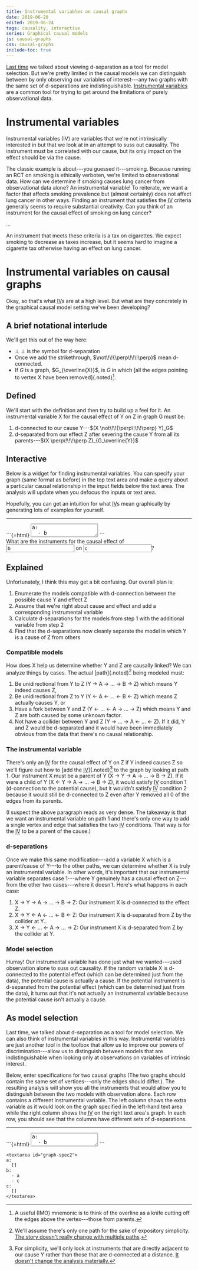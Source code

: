 ```yaml
---
title: Instrumental variables on causal graphs
date: 2019-06-20
edited: 2019-06-24
tags: causality, interactive
series: Graphical causal models
js: causal-graphs
css: causal-graphs
include-toc: true
---
```


[Last time](/posts/flip-it-reverse-it-graphical-causal-models/) we talked about viewing d-separation as a tool for model selection. But we're pretty limited in the causal models we can distinguish between by only observing our variables of interest---any two graphs with the same set of d-separations are indistinguishable. [Instrumental variables](https://en.wikipedia.org/wiki/Instrumental_variables_estimation) are a common tool for trying to get around the limitations of purely observational data. 

# Instrumental variables

Instrumental variables (IV) are variables that we're not intrinsically interested in but that we look at in an attempt to suss out causality. The instrument must be correlated with our cause, but its only impact on the effect should be via the cause. 

The classic example is about---you guessed it---smoking. Because running an RCT on smoking is ethically verboten, we're limited to observational data. How can we determine if smoking causes lung cancer from observational data alone? An instrumental variable! To reiterate, we want a factor that affects smoking prevalence but (almost certainly) does not affect lung cancer in other ways. Finding an instrument that satisfies the <abbr title="instrumental variable">IV</abbr> criteria generally seems to require substantial creativity. Can you think of an instrument for the causal effect of smoking on lung cancer?

...

An instrument that meets these criteria is a tax on cigarettes. We expect smoking to decrease as taxes increase, but it seems hard to imagine a cigarette tax otherwise having an effect on lung cancer.

# Instrumental variables on causal graphs

Okay, so that's what <abbr title="instrument variable">IV</abbr>s are at a high level. But what are they concretely in the graphical causal model setting we've been developing?

## A brief notational interlude

We'll get this out of the way here:

- $\perp\!\!\!\perp$ is the symbol for d-separation
- Once we add the strikethrough, $\not\!\!{\perp\!\!\!\perp}$ mean d-connected.
- If $G$ is a graph, $G_{\overline{X}}$, is $G$ in which [all the edges pointing to vertex X have been removed]{.noted}[^knife]. 

## Defined 

We'll start with the definition and then try to build up a feel for it. An instrumental variable X for the causal effect of Y on Z in graph G must be:

1. d-connected to our cause Y---$(X \not\!\!{\perp\!\!\!\perp} Y)_G$
2. d-separated from our effect Z after severing the cause Y from all its parents---$(X \perp\!\!\!\perp Z)_{G_\overline{Y}}$

<!--more-->

## Interactive

Below is a widget for finding instrumental variables. You can specify your graph (same format as before) in the top text area and make a query about a particular causal relationship in the input fields below the text area. The analysis will update when you defocus the inputs or text area.

Hopefully, you can get an intuition for what <abbr title="instrumental variable">IV</abbr>s mean graphically by generating lots of examples for yourself.

<hr id="widget-hr">

<div id="spec-and-render">
```{=html}
<textarea id="graph-spec">
a:
  - b
  - c
b:
  - c
c:
  []
d:
  - b
</textarea>
```
<div id="graph-svg"></div>
</div>

<div id="graph-error"></div>

<div class="analysis-panel">
<div class="analysis-header">
What are the instruments for the causal effect of <input id="instruments-cause" type="text" value="b" /> on <input id="instruments-effect" type="text" value="c" />?
</div>
<div id="instruments-result"></div>
</div>

## Explained

Unfortunately, I think this may get a bit confusing. Our overall plan is:

1. Enumerate the models compatible with d-connection between the possible cause Y and effect Z
2. Assume that we're right about cause and effect and add a corresponding instrumental variable
3. Calculate d-separations for the models from step 1 with the additional variable from step 2
4. Find that the d-separations now cleanly separate the model in which Y is a cause of Z from others

### Compatible models

How does X help us determine whether Y and Z are causally linked? We can analyze things by cases. The actual [path]{.noted}[^one-path] being modeled must:

1. Be unidirectional from Y to Z (Y → A → ... → B → Z) which means Y indeed causes Z,
2. Be unidirectional from Z to Y (Y ← A ← ... ← B ← Z) which means Z actually causes Y, or
3. Have a fork between Y and Z (Y ← ... ← A → ... → Z) which means Y and Z are both caused by some unknown factor.
4. Not have a collider between Y and Z (Y → ... → A ← ... ← Z). If it did, Y and Z would be d-separated and it would have been immediately obvious from the data that there's no causal relationship.

### The instrumental variable

There's only an <abbr title="instrumental variable">IV</abbr> for the causal effect of Y on Z if Y indeed causes Z so we'll figure out how to [add the <abbr title="instrumental variable">IV</abbr>]{.noted}[^adjacent] to the graph by looking at path 1. Our instrument X must be a parent of Y (X → Y → A → ... → B → Z). If it were a child of Y (X ← Y → A → ... → B → Z), it would satisfy <abbr title="instrumental variable">IV</abbr> condition 1 (d-connection to the potential cause), but it wouldn't satisfy <abbr title="instrumental variable">IV</abbr> condition 2 because it would still be d-connected to Z even after Y removed all 0 of the edges from its parents.

(I suspect the above paragraph reads as very dense. The takeaway is that we want an instrumental variable on path 1 and there's only one way to add a single vertex and edge that satisfies the two <abbr title="instrumental variable">IV</abbr> conditions. That way is for the <abbr title="instrumental variable">IV</abbr> to be a parent of the cause.)

### d-separations

Once we make this same modification---add a variable X which is a parent/cause of Y---to the other paths, we can determine whether X is truly an instrumental variable. In other words, it's important that our instrumental variable separates case 1---where Y genuinely has a causal effect on Z---from the other two cases---where it doesn't. Here's what happens in each case:

1. X → Y → A → ... → B → Z: Our instrument X is d-connected to the effect Z.
2. X → Y ← A ← ... ← B ← Z: Our instrument X is d-separated from Z by the collider at Y..
3. X → Y ← ... ← A → ... → Z: Our instrument X is d-separated from Z by the collider at Y.

### Model selection

Hurray! Our instrumental variable has done just what we wanted---used observation alone to suss out causality. If the random variable X is d-connected to the potential effect (which can be determined just from the data), the potential cause is actually a cause. If the potential instrument is d-separated from the potential effect (which can be determined just from the data), it turns out that it's not actually an instrumental variable because the potential cause isn't actually a cause.

## As model selection

Last time, we talked about d-separation as a tool for model selection. We can also think of instrumental variables in this way. Instrumental variables are just another tool in the toolbox that allow us to improve our powers of discrimination---allow us to distinguish between models that are indistinguishable when looking only at observations on variables of intrinsic interest.

Below, enter specifications for two causal graphs (The two graphs should contain the same set of vertices---only the edges should differ.). The resulting analysis will show you all the instruments that would allow you to distinguish between the two models with observation alone. Each row contains a different instrumental variable. The left column shows the extra variable as it would look on the graph specified in the left-hand text area while the right column shows the <abbr title="instrumental variable">IV</abbr> on the right text area's graph. In each row, you should see that the columns have different sets of d-separations.

<hr id="widget-hr">

<div id="spec1-spec2">
```{=html}
<textarea id="graph-spec1">
a:
  - b
  - c
b:
  []
c:
  []
</textarea>
```

```{=html}
<textarea id="graph-spec2">
a:
  []
b:
  - a
  - c
c:
  []
</textarea>
```
</div>

<div id="discriminate-error"></div>

<div id="discriminate-analysis"></div>

[^adjacent]: For simplicity, we'll only look at instruments that are directly adjacent to our cause Y rather than those that are d-connected at a distance. [It doesn't change the analysis materially.](https://www.theproofistrivial.com/)
[^knife]: A useful (IMO) mnemonic is to think of the overline as a knife cutting off the edges above the vertex---those from parents.
[^one-path]: We'll assume there's only one path for the sake of expository simplicity. [The story doesn't really change with multiple paths](https://www.theproofistrivial.com/).
